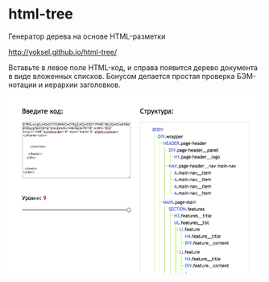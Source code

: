 # html-tree
Генератор дерева на основе HTML-разметки

http://yoksel.github.io/html-tree/

Вставьте в левое поле HTML-код, и справа появится дерево документа в виде вложенных списков.
Бонусом делается простая проверка БЭМ-нотации и иерархии заголовков.

![Генератор дерева на основе HTML-разметки](/assets/img/screen.png)


